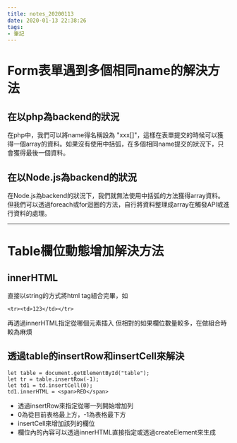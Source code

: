 ```yaml
---
title: notes_20200113
date: 2020-01-13 22:38:26
tags:
- 筆記
---
```


# Form表單遇到多個相同name的解決方法

## 在以php為backend的狀況
在php中，我們可以將name得名稱設為 "xxx[]"，這樣在表單提交的時候可以獲得一個array的資料。如果沒有使用中括弧，在多個相同name提交的狀況下，只會獲得最後一個資料。
## 在以Node.js為backend的狀況
在Node.js為backend的狀況下，我們就無法使用中括弧的方法獲得array資料。但我們可以透過foreach或for迴圈的方法，自行將資料整理成array在觸發API或進行資料的處理。

-------

# Table欄位動態增加解決方法

## innerHTML
直接以string的方式將html tag組合完畢，如 
```
<tr><td>123</td></tr>
```
再透過innerHTML指定從哪個元素插入
但相對的如果欄位數量較多，在做組合時較為麻煩

## 透過table的insertRow和insertCell來解決
``` JS
let table = document.getElementById("table");
let tr = table.insertRow(-1);
let td1 = td.insertCell(0);
td1.innerHTML = <span>RED</span>
```
* 透過insertRow來指定從哪一列開始增加列
* 0為從目前表格最上方，-1為表格最下方
* insertCell來增加該列的欄位
* 欄位內的內容可以透過innerHTML直接指定或透過createElement來生成